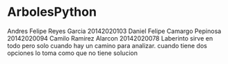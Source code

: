 # ArbolesPython
Andres Felipe Reyes Garcia 20142020103 Daniel Felipe Camargo Pepinosa 20142020094 Camilo Ramirez Alarcon 20142020078
Laberinto sirve en todo pero solo cuando hay un camino para analizar. cuando tiene dos opciones lo toma como que no tiene solucion
